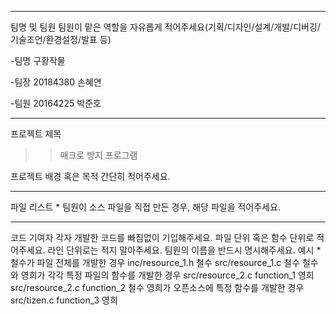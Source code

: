 ------------------------------------------------------------------------------------------------------------------------------
팀명 및 팀원
팀원이 맡은 역할을 자유롭게 적어주세요(기획/디자인/설계/개발/디버깅/기술조언/환경설정/발표 등)


-팀명 
구황작물

-팀장
20184380 손혜연

-팀원
20164225 박준호


------------------------------------------------------------------------------------------------------------------------------

프로젝트 제목
>> 매크로 방지 프로그램

프로젝트 배경 혹은 목적
간단히 적어주세요.

------------------------------------------------------------------------------------------------------------------------------

파일 리스트 * 팀원이 소스 파일을 직접 만든 경우, 해당 파일을 적어주세요.

------------------------------------------------------------------------------------------------------------------------------
코드 기여자
각자 개발한 코드를 빠짐없이 기입해주세요.
파일 단위 혹은 함수 단위로 적어주세요.
라인 단위로는 적지 말아주세요.
팀원의 이름을 반드시 명시해주세요.
예시 * 철수가 파일 전체를 개발한 경우
inc/resource_1.h 철수
src/resource_1.c 철수
철수와 영희가 각각 특정 파일의 함수를 개발한 경우
src/resource_2.c function_1 영희
src/resource_2.c function_2 철수
영희가 오픈소스에 특정 함수를 개발한 경우
src/tizen.c function_3 영희
